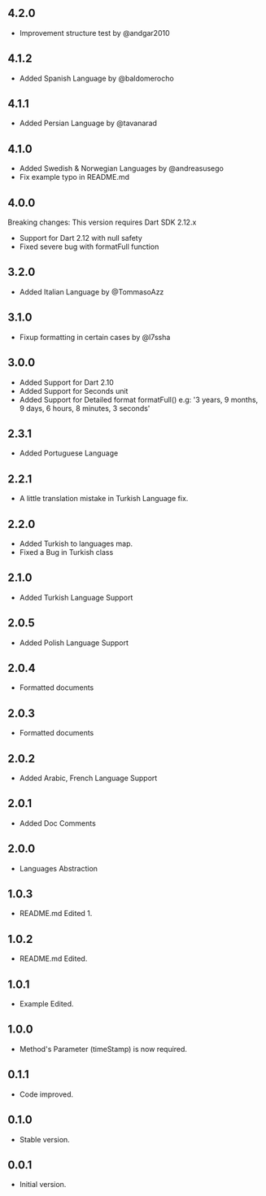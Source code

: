 <!--
Versioning Methodology:
on new translation added: increment patch
on bug fixed or new api supported: increment minor and reset patch
on breaking change occurred: increment major and reset minor and patch
-->
## 4.2.0
- Improvement structure test by @andgar2010

## 4.1.2
- Added Spanish Language by @baldomerocho

## 4.1.1
- Added Persian Language by @tavanarad

## 4.1.0
- Added Swedish & Norwegian Languages by @andreasusego
- Fix example typo in README.md

## 4.0.0
Breaking changes: This version requires Dart SDK 2.12.x

- Support for Dart 2.12 with null safety
- Fixed severe bug with formatFull function

## 3.2.0
- Added Italian Language by @TommasoAzz

## 3.1.0
- Fixup formatting in certain cases by @l7ssha

## 3.0.0
- Added Support for Dart 2.10
- Added Support for Seconds unit
- Added Support for Detailed format formatFull() e.g: '3 years, 9 months, 9 days, 6 hours, 8 minutes, 3 seconds'

## 2.3.1
- Added Portuguese Language

## 2.2.1
- A little translation mistake in Turkish Language fix.

## 2.2.0
- Added Turkish to languages map.
- Fixed a Bug in Turkish class

## 2.1.0
- Added Turkish Language Support


## 2.0.5
- Added Polish Language Support

## 2.0.4
- Formatted documents

## 2.0.3
- Formatted documents

## 2.0.2
- Added Arabic, French Language Support

## 2.0.1
- Added Doc Comments

## 2.0.0
- Languages Abstraction

## 1.0.3
- README.md Edited 1.

## 1.0.2
- README.md Edited.

## 1.0.1
- Example Edited.

## 1.0.0
- Method's Parameter (timeStamp) is now required.

## 0.1.1
- Code improved.

## 0.1.0
- Stable version.

## 0.0.1
- Initial version.
